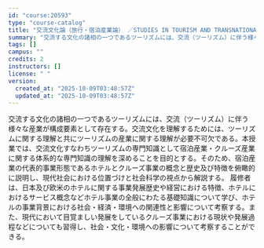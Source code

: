 ```yaml
---
id: "course:20593"
type: "course-catalog"
title: "交流文化論（旅行・宿泊産業論） ／STUDIES IN TOURISM AND TRANSNATIONAL"
summary: "交流する文化の諸相の一つであるツーリズムには、交流（ツーリズム）に伴う様々な産業が構成要素として存在する。交流文化を理解するためには、ツーリズムに関する理解と共にツーリズムの産業に関する理解が必要不可欠である。本授業では、交流文化すなわちツ…"
tags: []
campus: ""
credits: 2
instructors: []
license: " "
version:
  created_at: "2025-10-09T03:48:57Z"
  updated_at: "2025-10-09T03:48:57Z"
---
```


交流する文化の諸相の一つであるツーリズムには、交流（ツーリズム）に伴う様々な産業が構成要素として存在する。交流文化を理解するためには、ツーリズムに関する理解と共にツーリズムの産業に関する理解が必要不可欠である。本授業では、交流文化すなわちツーリズムの専門知識として宿泊産業・クルーズ産業に関する体系的な専門知識の理解を深めることを目的とする。そのため、宿泊産業の代表的事業形態であるホテルとクルーズ事業の概念と歴史及び特徴を俯瞰的に説明し、現代社会における位置づけと社会科学の視点から解説する。 履修者は、日本及び欧米のホテルに関する事業発展歴史や経営における特徴、ホテルにおけるサービス概念などホテル事業の全般にわたる基礎知識について学び、ホテルの事業背景における社会・経済・環境への関連性と影響について考察する。また、現代において目覚ましい発展をしているクルーズ事業における現状や発展過程などについても習得し、社会・文化・環境への影響について考察することができる。
